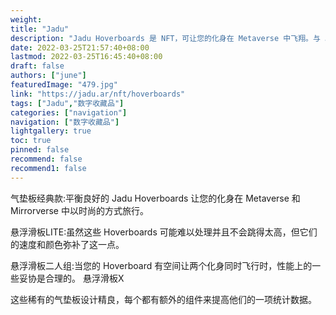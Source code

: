 ```yaml
---
weight: 
title: "Jadu"
description: "Jadu Hoverboards 是 NFT，可让您的化身在 Metaverse 中飞翔。与 Jadu 喷气背包一起，它们将成为 Jadu 的增强现实世界：Mirrorverse 中的关键运输机器。Jadu Hoverboards are NFTs that let your avatars fly in the Metaverse. Along with Jadu Jetpacks they will be key transport machines in Jadu#039;s Augmented Reality World: The Mirrorverse."
date: 2022-03-25T21:57:40+08:00
lastmod: 2022-03-25T16:45:40+08:00
draft: false
authors: ["june"]
featuredImage: "479.jpg"
link: "https://jadu.ar/nft/hoverboards"
tags: ["Jadu","数字收藏品"]
categories: ["navigation"]
navigation: ["数字收藏品"]
lightgallery: true
toc: true
pinned: false
recommend: false
recommend1: false
---
```

气垫板经典款:平衡良好的 Jadu Hoverboards 让您的化身在 Metaverse 和 Mirrorverse 中以时尚的方式旅行。

悬浮滑板LITE:虽然这些 Hoverboards 可能难以处理并且不会跳得太高，但它们的速度和颜色弥补了这一点。

悬浮滑板二人组:当您的 Hoverboard 有空间让两个化身同时飞行时，性能上的一些妥协是合理的。
悬浮滑板X

这些稀有的气垫板设计精良，每个都有额外的组件来提高他们的一项统计数据。